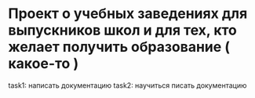 # Проект о учебных заведениях для выпускников школ и для тех, кто желает получить образование ( какое-то )

task1: написать документацию
task2: научиться писать документацию
